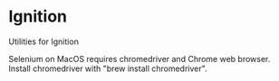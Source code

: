 # Ignition
Utilities for Ignition

Selenium on MacOS requires chromedriver and Chrome web browser. Install chromedriver with "brew install chromedriver".
